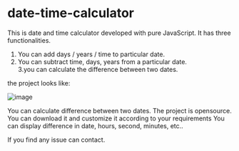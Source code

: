 # date-time-calculator
This is date and time calculator developed with pure JavaScript. It has three functionalities. 
1. You can add days / years / time to particular date. 
1. You can subtract time, days, years from a particular date.  
3.you can calculate the difference between two dates. 

the project looks like: 

![image](https://user-images.githubusercontent.com/63516467/117547714-a3faea80-b04e-11eb-83d0-9177c50056b1.png)

You can calculate difference between two dates. 
The project is opensource. 
You can download it and customize it according to your requirements
You can display difference in date, hours, second, minutes, etc..

If you find any issue can contact.
